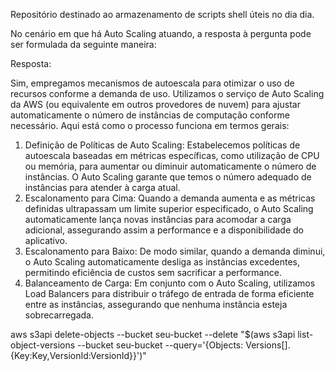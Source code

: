 Repositório destinado ao armazenamento de scripts shell úteis no dia dia.


No cenário em que há Auto Scaling atuando, a resposta à pergunta pode ser formulada da seguinte maneira:

Resposta:

Sim, empregamos mecanismos de autoescala para otimizar o uso de recursos conforme a demanda de uso. Utilizamos o serviço de Auto Scaling da AWS (ou equivalente em outros provedores de nuvem) para ajustar automaticamente o número de instâncias de computação conforme necessário. Aqui está como o processo funciona em termos gerais:

1. Definição de Políticas de Auto Scaling:
Estabelecemos políticas de autoescala baseadas em métricas específicas, como utilização de CPU ou memória, para aumentar ou diminuir automaticamente o número de instâncias. O Auto Scaling garante que temos o número adequado de instâncias para atender à carga atual.
2. Escalonamento para Cima:
Quando a demanda aumenta e as métricas definidas ultrapassam um limite superior especificado, o Auto Scaling automaticamente lança novas instâncias para acomodar a carga adicional, assegurando assim a performance e a disponibilidade do aplicativo.
3. Escalonamento para Baixo:
De modo similar, quando a demanda diminui, o Auto Scaling automaticamente desliga as instâncias excedentes, permitindo eficiência de custos sem sacrificar a performance.
4. Balanceamento de Carga:
Em conjunto com o Auto Scaling, utilizamos Load Balancers para distribuir o tráfego de entrada de forma eficiente entre as instâncias, assegurando que nenhuma instância esteja sobrecarregada.

aws s3api delete-objects --bucket seu-bucket --delete "$(aws s3api list-object-versions --bucket seu-bucket --query='{Objects: Versions[].{Key:Key,VersionId:VersionId}}')"


